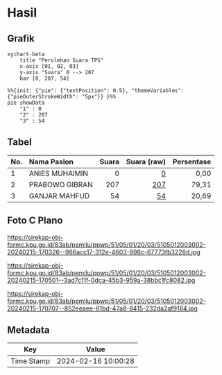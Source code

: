 # Hasil

## Grafik

```mermaid
xychart-beta
    title "Perolehan Suara TPS"
    x-axis [01, 02, 03]
    y-axis "Suara" 0 --> 207
    bar [0, 207, 54]
```

```mermaid
%%{init: {"pie": {"textPosition": 0.5}, "themeVariables": {"pieOuterStrokeWidth": "5px"}} }%%
pie showData
    "1" : 0
    "2" : 207
    "3" : 54
```

## Tabel

| No. | Nama Paslon    | Suara | Suara (raw) | Persentase |
|:--- |:-------------- | -----:| -----------:| ----------:|
| 1   | ANIES MUHAIMIN | 0     | [0][p-1]    | 0,00       |
| 2   | PRABOWO GIBRAN | 207   | [207][p-2]  | 79,31      |
| 3   | GANJAR MAHFUD  | 54    | [54][p-3]   | 20,69      |


[p-1]: https://github.com/gigit-pemilu/pemilu-2024-51-bali/blob/main/pilpres/hitung-suara/sub/51-bali/sub/05-klungkung/sub/01-nusa-penida/sub/2003-klumpu/sub/002-tps/sub/paslon-1.txt
[p-2]: https://github.com/gigit-pemilu/pemilu-2024-51-bali/blob/main/pilpres/hitung-suara/sub/51-bali/sub/05-klungkung/sub/01-nusa-penida/sub/2003-klumpu/sub/002-tps/sub/paslon-2.txt
[p-3]: https://github.com/gigit-pemilu/pemilu-2024-51-bali/blob/main/pilpres/hitung-suara/sub/51-bali/sub/05-klungkung/sub/01-nusa-penida/sub/2003-klumpu/sub/002-tps/sub/paslon-3.txt

## Foto C Plano

https://sirekap-obj-formc.kpu.go.id/83ab/pemilu/ppwp/51/05/01/20/03/5105012003002-20240215-170326--986acc17-312e-4603-898c-67773fb3228d.jpg

https://sirekap-obj-formc.kpu.go.id/83ab/pemilu/ppwp/51/05/01/20/03/5105012003002-20240215-170501--3ad7c11f-0dca-45b3-959a-38bbc1fc8082.jpg

https://sirekap-obj-formc.kpu.go.id/83ab/pemilu/ppwp/51/05/01/20/03/5105012003002-20240215-170707--852eeaee-61bd-47a8-8415-232da2af9184.jpg


## Metadata

| Key        | Value               |
| ---------- | ------------------- |
| Time Stamp | 2024-02-16 10:00:28 |



